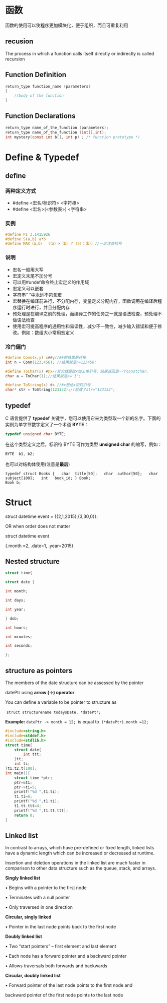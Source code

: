 # 函数

函数的使用可以使程序更加模块化，便于组织，而且可重复利用

## recusion

The process in which a function calls itself directly or indirectly is called recursion

## Function Definition

```c
return_type function_name (parameters) 
{
    //body of the function
}
```

## Function Declarations

```c
return_type name_of_the_function (parameters); 
return_type name_of_the_function (int[],int); 
int mystery(const int b[], int p) ; /* function prototype */
```

# Define & Typedef

## define

### 两种定义方式

* #define <宏名/标识符> <字符串>
* \#define <宏名>(<参数表>) <字符串>

### 实例

```c
#define PI 3.1415926
#define S(a,b) a*b
#define MAX（a,b） （（a）>（b）？（a）：（b））//一定注意括号

```

### 说明

* 宏名一般用大写
* 宏定义末尾不加分号
* 可以用#undef命令终止宏定义的作用域
* 宏定义可以嵌套
* 字符串“ ”中永远不包含宏
* 宏替换在编译前进行，不分配内存，变量定义分配内存，函数调用在编译后程序运行时进行，并且分配内存
* 预处理是在编译之前的处理，而编译工作的任务之一就是语法检查，预处理不做语法检查
* 使用宏可提高程序的通用性和易读性，减少不一致性，减少输入错误和便于修改。例如：数组大小常用宏定义

### 冷门偏门

```c
#define Conn(x,y) x##y//##的意思是连接
int n = Conn(123,456); //结果就是n=123456;

#define ToChar(x) #@x//其实就是给x加上单引号，结果返回是一个constchar。
char a = ToChar(1);//结果就是a='1';

#define ToString(x) #x //#x是给x加双引号
char* str = ToString(123132);//就成了str="123132";
```

## typedef

C 语言提供了 **typedef** 关键字，您可以使用它来为类型取一个新的名字。下面的实例为单字节数字定义了一个术语 **BYTE**：

```c
typedef unsigned char BYTE;
```

在这个类型定义之后，标识符 BYTE 可作为类型 **unsigned char** 的缩写，例如：

```c
BYTE  b1, b2;
```

也可以对结构体使用(注意是**最后**)

```
typedef struct Books {   char  title[50];   char  author[50];   char  subject[100];   int   book_id; } Book;
Book b;
```





# Struct

struct datetime event = {{2,1,2015},{3,30,0}};

OR when order does not matter

struct datetime event

 {.month =2, .date=1, .year=2015}

## Nested structure

```c
struct time{

struct date {

int month;

int days;

int year;

} dob;

int hours;

int minutes;

int seconds;

}; 
```

## structure as pointers

The members of the date structure can be assessed by the pointer 

datePtr using **arrow (->) operator**

You can define a variable to be pointer to structure as

​	`struct structurename todaysDate, *datePtr; `

**Example:** `datePtr -> month = 12; `is equal to` (*datePtr).month =12;`

````c
#include<string.h>
#include<stddef.h>
#include<stdlib.h>
struct time{
	struct date{
		int ttt;
	}tt;	
	int ti;
}t1,t2,t[100]; 
int main(){
	struct time *ptr;
	ptr=&t1;
	ptr->ti=5;
	printf("%d ",t1.ti);
	t1.ti=6;
	printf("%d ",t1.ti);
	t1.tt.ttt=4;
	printf("%d ",t1.tt.ttt);
    return 0;
}
````

## Linked list

In contrast to arrays, which have pre-defined or fixed length, linked lists  have a dynamic length which can be increased or decreased at runtime.

Insertion and deletion operations in the linked list are much faster in comparison to other data structure such as the queue, stack, and arrays.

**Singly linked list**

• Begins with a pointer to the first node

• Terminates with a null pointer

• Only traversed in one direction

**Circular, singly linked**

• Pointer in the last node points back to the first node

**Doubly linked list**

• Two “start pointers” – first element and last element

• Each node has a forward pointer and a backward pointer

• Allows traversals both forwards and backwards

**Circular, doubly linked list**

• Forward pointer of the last node points to the first node and 

backward pointer of the first node points to the last node









